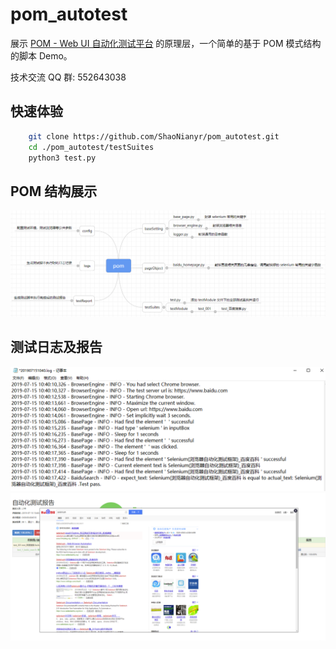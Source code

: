 # pom_autotest
展示 [POM - Web UI 自动化测试平台](https://github.com/ShaoNianyr/Autotest_platform) 的原理层，一个简单的基于 POM 模式结构的脚本 Demo。

技术交流 QQ 群: 552643038

## 快速体验
```bash
	git clone https://github.com/ShaoNianyr/pom_autotest.git
	cd ./pom_autotest/testSuites
	python3 test.py
```

## POM 结构展示
<img src="https://github.com/ShaoNianyr/pom_autotest/blob/master/pictures/pomStructure.png">

## 测试日志及报告
<img src="https://github.com/ShaoNianyr/pom_autotest/blob/master/pictures/testLog.png">
<img src="https://github.com/ShaoNianyr/pom_autotest/blob/master/pictures/testReport.png">
